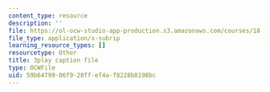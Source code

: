 ```yaml
---
content_type: resource
description: ''
file: https://ol-ocw-studio-app-production.s3.amazonaws.com/courses/18-06sc-linear-algebra-fall-2011/59b6479906f928ffef4af8228b8198bc_FX4C-JpTFgY.srt
file_type: application/x-subrip
learning_resource_types: []
resourcetype: Other
title: 3play caption file
type: OCWFile
uid: 59b64799-06f9-28ff-ef4a-f8228b8198bc
---
```

